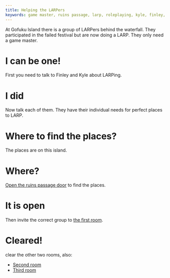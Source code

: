 ```yaml
---
title: Helping the LARPers
keywords: game master, ruins passage, larp, roleplaying, kyle, finley, red shirt, smokey
---
```


At Gofuku Island there is a group of LARPers behind the waterfall. They participated in the failed festival but are now doing a LARP. They only need a game master.

# I can be one!
First you need to talk to Finley and Kyle about LARPing.

# I did
Now talk each of them. They have their individual needs for perfect places to LARP.

# Where to find the places?
The places are on this island.

# Where?
[Open the ruins passage door](010-ruins-passage.md) to find the places.

# It is open
Then invite the correct group to [the first room](060-cavern/010-first-room.md).

# Cleared!
clear the other two rooms, also:
 - [Second room](060-cavern/020-second-room.md)
 - [Third room](060-cavern/030-third-room.md)
